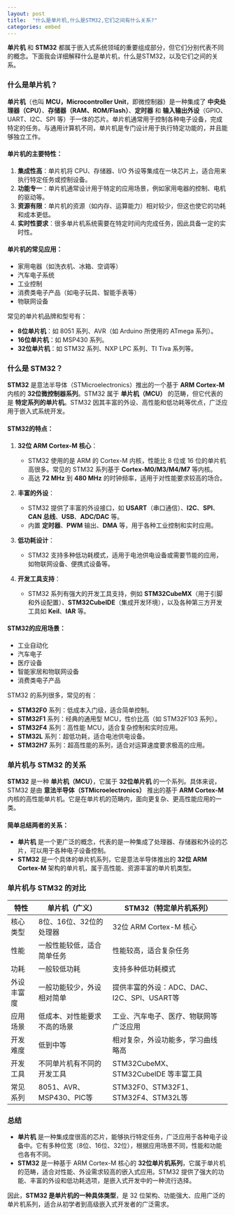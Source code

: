 ```yaml
---
layout: post
title:  "什么是单片机,什么是STM32,它们之间有什么关系?"
categories: embed
---
```


**单片机** 和 **STM32** 都属于嵌入式系统领域的重要组成部分，但它们分别代表不同的概念。下面我会详细解释什么是单片机，什么是STM32，以及它们之间的关系。

### **什么是单片机？**

**单片机**（也叫 **MCU，Microcontroller Unit**，即微控制器）是一种集成了 **中央处理器（CPU）**、**存储器（RAM、ROM/Flash）**、**定时器** 和 **输入输出外设**（GPIO、UART、I2C、SPI 等）于一体的芯片。单片机通常用于控制各种电子设备，完成特定的任务。与通用计算机不同，单片机是专门设计用于执行特定功能的，并且能够独立工作。

#### **单片机的主要特性**：
1. **集成性高**：单片机将 CPU、存储器、I/O 外设等集成在一块芯片上，适合用来执行特定任务或控制设备。
2. **功能专一**：单片机通常设计用于特定的应用场景，例如家用电器的控制、电机的驱动等。
3. **资源有限**：单片机的资源（如内存、运算能力）相对较少，但这也使它的功耗和成本更低。
4. **实时性要求**：很多单片机系统需要在特定时间内完成任务，因此具备一定的实时性。

#### **单片机的常见应用**：
- 家用电器（如洗衣机、冰箱、空调等）
- 汽车电子系统
- 工业控制
- 消费类电子产品（如电子玩具、智能手表等）
- 物联网设备

常见的单片机品牌和型号有：
- **8位单片机**：如 8051 系列、AVR（如 Arduino 所使用的 ATmega 系列）。
- **16位单片机**：如 MSP430 系列。
- **32位单片机**：如 STM32 系列、NXP LPC 系列、TI Tiva 系列等。

### **什么是 STM32？**

**STM32** 是意法半导体（STMicroelectronics）推出的一个基于 **ARM Cortex-M** 内核的 **32位微控制器系列**。STM32 属于 **单片机（MCU）** 的范畴，但它代表的是 **特定系列的单片机**。STM32 因其丰富的外设、高性能和低功耗等优点，广泛应用于嵌入式系统开发。

#### **STM32的特点**：
1. **32位 ARM Cortex-M 核心**：
   - STM32 使用的是 ARM 的 Cortex-M 内核，性能比 8 位或 16 位的单片机高很多。常见的 STM32 系列基于 **Cortex-M0/M3/M4/M7** 等内核。
   - 高达 **72 MHz** 到 **480 MHz** 的时钟频率，适用于对性能要求较高的场合。

2. **丰富的外设**：
   - STM32 提供了丰富的外设接口，如 **USART**（串口通信）、**I2C**、**SPI**、**CAN 总线**、**USB**、**ADC/DAC** 等。
   - 内置 **定时器**、**PWM** 输出、**DMA** 等，用于各种工业控制和实时应用。

3. **低功耗设计**：
   - STM32 支持多种低功耗模式，适用于电池供电设备或需要节能的应用，如物联网设备、便携式设备等。

4. **开发工具支持**：
   - STM32 系列有强大的开发工具支持，例如 **STM32CubeMX**（用于引脚和外设配置）、**STM32CubeIDE**（集成开发环境），以及各种第三方开发工具如 **Keil**、**IAR** 等。

#### **STM32的应用场景**：
- 工业自动化
- 汽车电子
- 医疗设备
- 智能家居和物联网设备
- 消费类电子产品

STM32 的系列很多，常见的有：
- **STM32F0** 系列：低成本入门级，适合简单控制。
- **STM32F1** 系列：经典的通用型 MCU，性价比高（如 STM32F103 系列）。
- **STM32F4** 系列：高性能 MCU，适合复杂控制和实时应用。
- **STM32L** 系列：超低功耗，适合电池供电设备。
- **STM32H7** 系列：超高性能的系列，适合对运算速度要求极高的应用。

### **单片机与 STM32 的关系**

**STM32** 是一种 **单片机（MCU）**，它属于 **32位单片机** 的一个系列。具体来说，STM32 是由 **意法半导体（STMicroelectronics）** 推出的基于 **ARM Cortex-M** 内核的高性能单片机。它是在单片机的范畴内，面向更复杂、更高性能应用的一类。

#### **简单总结两者的关系**：
- **单片机** 是一个更广泛的概念，代表的是一种集成了处理器、存储器和外设的芯片，可以用于各种电子设备控制。
- **STM32** 是一个具体的单片机系列，它是意法半导体推出的 **32位 ARM Cortex-M** 架构的单片机，属于高性能、资源丰富的单片机类型。

### **单片机与 STM32 的对比**

| 特性                | 单片机（广义）                            | STM32（特定单片机系列）             |
|---------------------|------------------------------------------|-------------------------------------|
| 核心类型            | 8位、16位、32位的处理器                   | 32位 ARM Cortex-M 核心              |
| 性能                | 一般性能较低，适合简单任务                | 性能较高，适合复杂任务              |
| 功耗                | 一般较低功耗                              | 支持多种低功耗模式                  |
| 外设丰富度          | 一般功能较少，外设相对简单                | 提供丰富的外设：ADC、DAC、I2C、SPI、USART等 |
| 应用场景            | 低成本、对性能要求不高的场景               | 工业、汽车电子、医疗、物联网等广泛应用 |
| 开发难度            | 低到中等                                 | 相对复杂，外设功能多，学习曲线略高    |
| 开发工具            | 不同单片机有不同的开发工具                | STM32CubeMX、STM32CubeIDE 等丰富工具 |
| 常见系列            | 8051、AVR、MSP430、PIC等                  | STM32F0、STM32F1、STM32F4、STM32L等 |

### **总结**

- **单片机** 是一种集成度很高的芯片，能够执行特定任务，广泛应用于各种电子设备中。它有多种位宽（8位、16位、32位），根据应用场景不同，性能和功能也各有不同。
- **STM32** 是一种基于 ARM Cortex-M 核心的 **32位单片机系列**，它属于单片机的范畴，适合对性能、外设需求较高的嵌入式应用。STM32 提供了强大的功能、丰富的外设和低功耗选项，是嵌入式开发中的一种流行选择。

因此，**STM32 是单片机的一种具体类型**，是 32 位架构、功能强大、应用广泛的单片机系列，适合从初学者到高级嵌入式开发者的广泛需求。